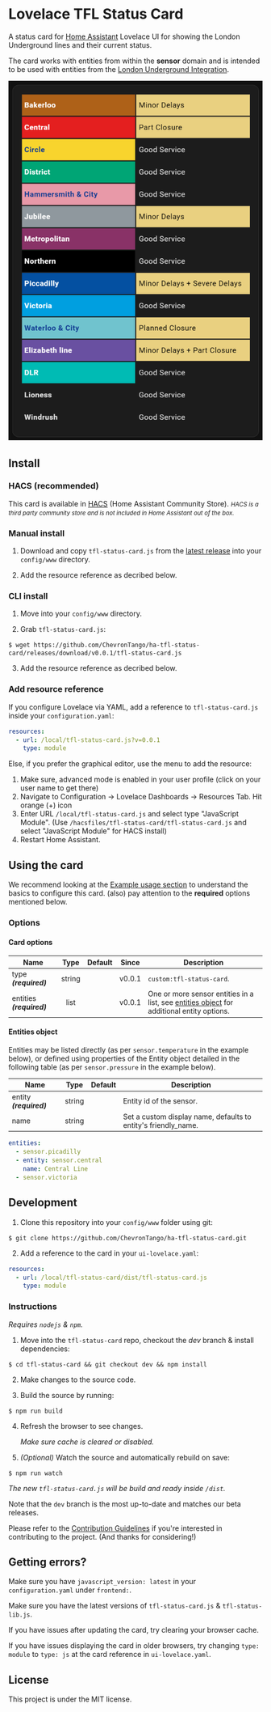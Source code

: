 # Lovelace TFL Status Card
A status card for [Home Assistant](https://github.com/home-assistant/home-assistant) Lovelace UI for showing the London Underground lines and their current status.

The card works with entities from within the **sensor**  domain and is intended to be used with entities from the [London Underground Integration](https://www.home-assistant.io/integrations/london_underground/).

![Preview](images/sample.png)

## Install

### HACS (recommended) 

This card is available in [HACS](https://hacs.xyz/) (Home Assistant Community Store).
<small>*HACS is a third party community store and is not included in Home Assistant out of the box.*</small>

### Manual install

1. Download and copy `tfl-status-card.js` from the [latest release](https://github.com/ChevronTango/ha-tfl-status-card/releases/latest) into your `config/www` directory.

2. Add the resource reference as decribed below.


### CLI install

1. Move into your `config/www` directory.

2. Grab `tfl-status-card.js`:

  ```
  $ wget https://github.com/ChevronTango/ha-tfl-status-card/releases/download/v0.0.1/tfl-status-card.js
  ```

3. Add the resource reference as decribed below.

### Add resource reference

If you configure Lovelace via YAML, add a reference to `tfl-status-card.js` inside your `configuration.yaml`:

  ```yaml
  resources:
    - url: /local/tfl-status-card.js?v=0.0.1
      type: module
  ```

Else, if you prefer the graphical editor, use the menu to add the resource:

1. Make sure, advanced mode is enabled in your user profile (click on your user name to get there)
2. Navigate to Configuration -> Lovelace Dashboards -> Resources Tab. Hit orange (+) icon
3. Enter URL `/local/tfl-status-card.js` and select type "JavaScript Module".
(Use `/hacsfiles/tfl-status-card/tfl-status-card.js` and select "JavaScript Module" for HACS install)
4. Restart Home Assistant.

## Using the card

We recommend looking at the [Example usage section](#example-usage) to understand the basics to configure this card.
(also) pay attention to the **required** options mentioned below.

### Options

#### Card options
| Name | Type | Default | Since | Description |
|------|:----:|:-------:|:-----:|-------------|
| type ***(required)*** | string |  | v0.0.1 | `custom:tfl-status-card`.
| entities ***(required)*** | list |  | v0.0.1 | One or more sensor entities in a list, see [entities object](#entities-object) for additional entity options.


#### Entities object
Entities may be listed directly (as per `sensor.temperature` in the example below), or defined using
properties of the Entity object detailed in the following table (as per `sensor.pressure` in the example below).

| Name | Type | Default | Description |
|------|:----:|:-------:|-------------|
| entity ***(required)*** | string |  | Entity id of the sensor.
| name | string |  | Set a custom display name, defaults to entity's friendly_name.

```yaml
entities:
  - sensor.picadilly
  - entity: sensor.central
    name: Central Line
  - sensor.victoria
```

## Development

1. Clone this repository into your `config/www` folder using git:

```
$ git clone https://github.com/ChevronTango/ha-tfl-status-card.git
```

2. Add a reference to the card in your `ui-lovelace.yaml`:

```yaml
resources:
  - url: /local/tfl-status-card/dist/tfl-status-card.js
    type: module
```

### Instructions

*Requires `nodejs` & `npm`.*

1. Move into the `tfl-status-card` repo, checkout the *dev* branch & install dependencies:
```console
$ cd tfl-status-card && git checkout dev && npm install
```

2. Make changes to the source code.

3. Build the source by running:
```console
$ npm run build
```

4. Refresh the browser to see changes.

    *Make sure cache is cleared or disabled.*

5. *(Optional)* Watch the source and automatically rebuild on save:
```console
$ npm run watch
```

*The new `tfl-status-card.js` will be build and ready inside `/dist`.*

Note that the `dev` branch is the most up-to-date and matches our beta releases.

Please refer to the [Contribution Guidelines](./CONTRIBUTING.md) if you're interested in contributing to the project. (And thanks for considering!)

## Getting errors?
Make sure you have `javascript_version: latest` in your `configuration.yaml` under `frontend:`.

Make sure you have the latest versions of `tfl-status-card.js` & `tfl-status-lib.js`.

If you have issues after updating the card, try clearing your browser cache.

If you have issues displaying the card in older browsers, try changing `type: module` to `type: js` at the card reference in `ui-lovelace.yaml`.

## License
This project is under the MIT license.